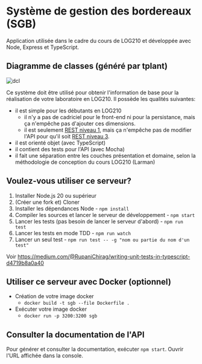 # Système de gestion des bordereaux (SGB)

Application utilisée dans le cadre du cours de LOG210 et développée avec Node, Express et TypeScript.

## Diagramme de classes (généré par tplant)

![dcl](dist/docs/dcl.svg)

Ce système doit être utilisé pour obtenir l'information de base pour la réalisation de votre laboratoire en LOG210. Il possède les qualités suivantes:

 - il est simple pour les débutants en LOG210
   - il n'y a pas de cadriciel pour le front-end ni pour la persistance, mais ça n'empêche pas d'ajouter ces dimensions.
   - il est seulement [REST niveau 1](https://restfulapi.net/richardson-maturity-model/#level-one), mais ça n'empêche pas de modifier l'API pour qu'il soit [REST niveau 3](https://restfulapi.net/richardson-maturity-model/#level-three).
 - il est orienté objet (avec TypeScript)
 - il contient des tests pour l'API (avec Mocha)
 - il fait une séparation entre les couches présentation et domaine, selon la méthodologie de conception du cours LOG210 (Larman)

## Voulez-vous utiliser ce serveur?

1. Installer Node.js 20 ou supérieur
1. (Créer une fork et) Cloner
1. Installer les dépendances Node - `npm install`
1. Compiler les sources et lancer le serveur de développement - `npm start`
1. Lancer les tests (pas besoin de lancer le serveur d'abord) - `npm run test`
1. Lancer les tests en mode TDD - `npm run watch`
1. Lancer un seul test - `npm run test -- -g "nom ou partie du nom d'un test"`

Voir https://medium.com/@RupaniChirag/writing-unit-tests-in-typescript-d4719b8a0a40

## Utiliser ce serveur avec Docker (optionnel)

- Création de votre image docker
  - `docker build -t sgb --file Dockerfile .`
- Exécuter votre image docker
  - `docker run -p 3200:3200 sgb`

## Consulter la documentation de l'API

Pour générer et consulter la documentation, exécuter `npm start`. Ouvrir l'URL affichée dans la console.
